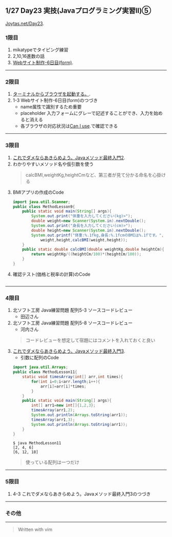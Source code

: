 ## 1/27 Day23 実技(Javaプログラミング実習Ⅱ)⑤
[Joytas.net/Day23](https://joytas.net/%e8%a8%93%e7%b7%b4/day23).
### 1限目
1. mikatypeでタイピング練習
2. 2,10,16進数の話
3. [Webサイト制作-6日目(form)](https://joytas.net/programming/website/website06).
---
### 2限目
1. [ターミナルからブラウザを起動する。](https://joytas.net/mac/open_browser_from_terminal).
1. 1-3 Webサイト制作-6日目(form)のつづき
	- name属性で識別するため重要
	- placeholder 入力フォームにグレーで記述することができ、入力を始めると消える  
	- 各ブラウザの対応状況は[Can I use](https://caniuse.com/#home).で確認できる
---
### 3限目
1. [これでダメならあきらめよう。Javaメソッド最終入門2](https://joytas.net/programming/java_last_method_2).
1. わかりやすいメソッド名や仮引数を使う
	> calcBMI,weightKg,heightCmなど、第三者が見て分かる命名を心掛ける
1. BMIアプリの作成のCode
	~~~java
	import java.util.Scanner;
	public class MethodLesson9{
		public static void main(String[] args){
			System.out.print("体重を入力してください(kg)>");
			double weight=new Scanner(System.in).nextDouble();
			System.out.print("身長を入力してください(cm)>");
			double height=new Scanner(System.in).nextDouble();
			System.out.printf("体重:%.1fkg,身長:%.1fcmのBMIは%.1fです。",
				weight,height,calcBMI(weight,height));
		}
		public static double calcBMI(double weightKg,double heightCm){
			return weightKg/((heightCm/100)*(heightCm/100));
		}
	}
	~~~
1. 確認テスト(価格と税率の計算)のCode
~~~java
~~~
---
### 4限目
1. 北ソフト工房 Java練習問題 配列5-3 ソースコードレビュー
	- 田辺さん
1. 北ソフト工房 Java練習問題 配列5-8 ソースコードレビュー
	- 河内さん
	> コードレビューを想定して宿題にはコメントを入れておくと良い
1. [これでダメならあきらめよう。Javaメソッド最終入門3](https://joytas.net/programming/java_last_method_3).
	- 引数に配列のCode
	~~~java
	import java.util.Arrays;
	public class MethodLesson11{
		static void timesArray(int[] arr,int times){
			for(int i=0;i<arr.length;i++){
				arr[i]=arr[i]*times;
			}
		}
		public static void main(String[] args){
			int[] arr1=new int[]{1,2,3};
			timesArray(arr1,2);
			System.out.println(Arrays.toString(arr1));
			timesArray(arr1,3);
			System.out.println(Arrays.toString(arr1));
		}
	}
	~~~
	~~~
	$ java MethodLesson11
	[2, 4, 6]
	[6, 12, 18]
	~~~
	> 使っている配列は一つだけ
---
### 5限目
1. 4-3 これでダメならあきらめよう。Javaメソッド最終入門3のつづき
---
### その他
---
> Written with vim
